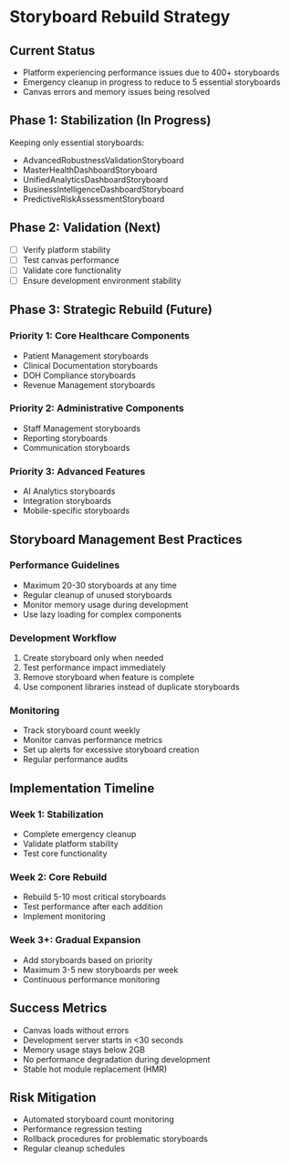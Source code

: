 # Storyboard Rebuild Strategy

## Current Status
- Platform experiencing performance issues due to 400+ storyboards
- Emergency cleanup in progress to reduce to 5 essential storyboards
- Canvas errors and memory issues being resolved

## Phase 1: Stabilization (In Progress)
Keeping only essential storyboards:
- AdvancedRobustnessValidationStoryboard
- MasterHealthDashboardStoryboard
- UnifiedAnalyticsDashboardStoryboard
- BusinessIntelligenceDashboardStoryboard
- PredictiveRiskAssessmentStoryboard

## Phase 2: Validation (Next)
- [ ] Verify platform stability
- [ ] Test canvas performance
- [ ] Validate core functionality
- [ ] Ensure development environment stability

## Phase 3: Strategic Rebuild (Future)
### Priority 1: Core Healthcare Components
- Patient Management storyboards
- Clinical Documentation storyboards
- DOH Compliance storyboards
- Revenue Management storyboards

### Priority 2: Administrative Components
- Staff Management storyboards
- Reporting storyboards
- Communication storyboards

### Priority 3: Advanced Features
- AI Analytics storyboards
- Integration storyboards
- Mobile-specific storyboards

## Storyboard Management Best Practices

### Performance Guidelines
- Maximum 20-30 storyboards at any time
- Regular cleanup of unused storyboards
- Monitor memory usage during development
- Use lazy loading for complex components

### Development Workflow
1. Create storyboard only when needed
2. Test performance impact immediately
3. Remove storyboard when feature is complete
4. Use component libraries instead of duplicate storyboards

### Monitoring
- Track storyboard count weekly
- Monitor canvas performance metrics
- Set up alerts for excessive storyboard creation
- Regular performance audits

## Implementation Timeline

### Week 1: Stabilization
- Complete emergency cleanup
- Validate platform stability
- Test core functionality

### Week 2: Core Rebuild
- Rebuild 5-10 most critical storyboards
- Test performance after each addition
- Implement monitoring

### Week 3+: Gradual Expansion
- Add storyboards based on priority
- Maximum 3-5 new storyboards per week
- Continuous performance monitoring

## Success Metrics
- Canvas loads without errors
- Development server starts in <30 seconds
- Memory usage stays below 2GB
- No performance degradation during development
- Stable hot module replacement (HMR)

## Risk Mitigation
- Automated storyboard count monitoring
- Performance regression testing
- Rollback procedures for problematic storyboards
- Regular cleanup schedules
